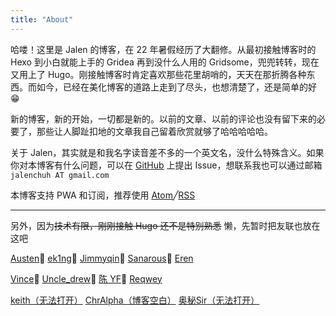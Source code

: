 ```yaml
---
title: "About"
---
```


哈喽！这里是 Jalen 的博客，在 22 年暑假经历了大翻修。从最初接触博客时的 Hexo 到小白就能上手的 Gridea 再到没什么人用的 Gridsome，兜兜转转，现在又用上了 Hugo。刚接触博客时肯定喜欢那些花里胡哨的，天天在那折腾各种东西。而如今，已经在美化博客的道路上走到了尽头，也想清楚了，还是简单的好😁

新的博客，新的开始，一切都是新的。以前的文章、以前的评论也没有留下来的必要了，那些让人脚趾扣地的文章我自己留着欣赏就够了哈哈哈哈哈。

关于 Jalen，其实就是和我名字读音差不多的一个英文名，没什么特殊含义。如果你对本博客有什么问题，可以在 [GitHub](https://github.com/jalenchuh) 上提出 Issue，想联系我也可以通过邮箱 `jalenchuh AT gmail.com`

本博客支持 PWA 和订阅，推荐使用 [Atom](/atom.xml)╱[RSS](/rss.xml)

---

另外，因为~~技术有限，刚刚接触 Hugo 还不是特别熟悉~~ 懒，先暂时把友联也放在这吧

[Austen](https://blogbyme.cn/)🔗
[ek1ng](https://ek1ng.com/)🔗
[Jimmyqin](https://jimmyqin.com/)🔗
[Sanarous](https://bestzuo.cn/)🔗
[Eren](https://www.erenship.com/)

[Vince](https://i.vince.pub/)🔗
[Uncle_drew](https://cndrew.cn/)🔗
[陈 YF](https://blog.cyfan.top/)🔗
[Reqwey](https://reqwey.vercel.app/)

[keith（无法打开）](https://keithqwq.com/) [ChrAlpha（博客空白）](https://blog.ichr.me/) [奥秘Sir（无法打开）](https://blog.say521.cn/)
